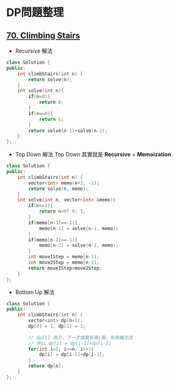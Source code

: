 # DP問題整理

## [70. Climbing Stairs](https://leetcode.com/problems/climbing-stairs/description/)
- Recursive 解法
```cpp
class Solution {
public:
    int climbStairs(int n) {
        return solve(n);
    }
    int solve(int n){
        if(n<0){
            return 0;
        }
        if(n==0){
            return 1;
        }
        return solve(n-1)+solve(n-2);
    }
};
```
- Top Down 解法
Top Down 其實就是 **Recursive** + **Memoization**
```cpp
class Solution {
public:
    int climbStairs(int n) {
        vector<int> memo(n+1, -1);
        return solve(n, memo);
    }
    int solve(int n, vector<int> &memo){
        if(n<=1){
            return n<0? 0: 1;
        }
        if(memo[n-1]==-1){
            memo[n-1] = solve(n-1, memo);
        }
        if(memo[n-2]==-1){
            memo[n-2] = solve(n-2, memo);
        }
        int move1Step = memo[n-1];
        int move2Step = memo[n-2];
        return move1Step+move2Step;
    }
};
```
- Bottom Up 解法
```cpp
class Solution {
public:
    int climbStairs(int n) {
        vector<int> dp(n+1);
        dp[0] = 1, dp[1] = 1;
        
        // dp[i] 表示，下一步就要到第i階，有幾種走法
        // 所以 dp[i] = dp[i-1]+dp[i-2]
        for(int i=2; i<=n; i++){
            dp[i] = dp[i-2]+dp[i-1];
        }
        return dp[n];
    }
};
```
